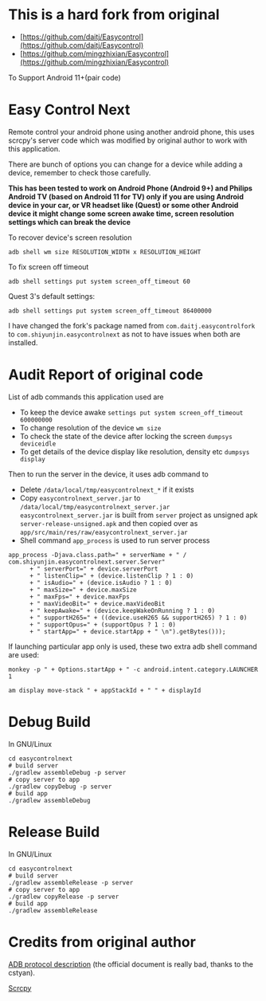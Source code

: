 # This is a hard fork from original 
 * [https://github.com/daitj/Easycontrol](https://github.com/daitj/Easycontrol) 
 * [https://github.com/mingzhixian/Easycontrol](https://github.com/mingzhixian/Easycontrol)

To Support Android 11+(pair code)

# Easy Control Next
Remote control your android phone using another android phone, this uses scrcpy's server code which was modified by original author to work with this application. 

There are bunch of options you can change for a device while adding a device, remember to check those carefully.


**This has been tested to work on Android Phone (Android 9+) and Philips Android TV (based on Android 11 for TV) only if you are using Android device in your car, or VR headset like (Quest) or some other Android device it might change some screen awake time, screen resolution settings which can break the device**

To recover device's screen resolution
```
adb shell wm size RESOLUTION_WIDTH x RESOLUTION_HEIGHT
```

To fix screen off timeout
```
adb shell settings put system screen_off_timeout 60
```

Quest 3's default settings:
```
adb shell settings put system screen_off_timeout 86400000
```

I have changed the fork's package named from `com.daitj.easycontrolfork` to `com.shiyunjin.easycontrolnext` as not to have issues when both are installed. 

# Audit Report of original code

List of adb commands this application used are 

- To keep the device awake `settings put system screen_off_timeout 600000000`
- To change resolution of the device `wm size` 
- To check the state of the device after locking the screen `dumpsys deviceidle`
- To get details of the device display like resolution, density etc `dumpsys display`

Then to run the server in the device, it uses adb command to
- Delete `/data/local/tmp/easycontrolnext_*` if it exists
- Copy `easycontrolnext_server.jar` to `/data/local/tmp/easycontrolnext_server.jar`
  `easycontrolnext_server.jar` is built from `server` project as unsigned apk `server-release-unsigned.apk` and then copied over as `app/src/main/res/raw/easycontrolnext_server.jar`
- Shell command `app_process` is used to run server process
```
app_process -Djava.class.path=" + serverName + " / com.shiyunjin.easycontrolnext.server.Server"
      + " serverPort=" + device.serverPort
      + " listenClip=" + (device.listenClip ? 1 : 0)
      + " isAudio=" + (device.isAudio ? 1 : 0)
      + " maxSize=" + device.maxSize
      + " maxFps=" + device.maxFps
      + " maxVideoBit=" + device.maxVideoBit
      + " keepAwake=" + (device.keepWakeOnRunning ? 1 : 0)
      + " supportH265=" + ((device.useH265 && supportH265) ? 1 : 0)
      + " supportOpus=" + (supportOpus ? 1 : 0)
      + " startApp=" + device.startApp + " \n").getBytes()));
```

If launching particular app only is used, these two extra adb shell command are used:
```
monkey -p " + Options.startApp + " -c android.intent.category.LAUNCHER 1
```

```
am display move-stack " + appStackId + " " + displayId
```

# Debug Build
In GNU/Linux
```
cd easycontrolnext
# build server
./gradlew assembleDebug -p server
# copy server to app
./gradlew copyDebug -p server
# build app
./gradlew assembleDebug
```

# Release Build
In GNU/Linux
```
cd easycontrolnext
# build server
./gradlew assembleRelease -p server
# copy server to app
./gradlew copyRelease -p server
# build app
./gradlew assembleRelease
```

# Credits from original author
[ADB protocol description](https://github.com/cstyan/adbDocumentation) (the official document is really bad, thanks to the cstyan). 

[Scrcpy](https://github.com/Genymobile/scrcpy)
